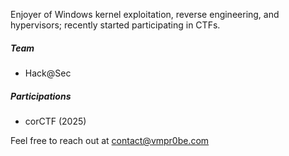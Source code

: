 Enjoyer of Windows kernel exploitation, reverse engineering, and hypervisors; recently started participating in CTFs.

##### Team
- Hack@Sec

##### Participations
- corCTF (2025)

Feel free to reach out at contact@vmpr0be.com
